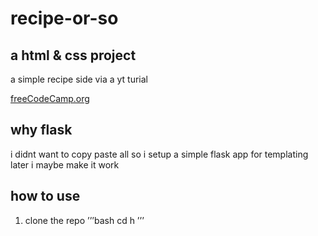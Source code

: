 # recipe-or-so

## a html & css project

a simple recipe side via a yt turial

[freeCodeCamp.org](https://youtu.be/-8LTPIJBGwQ?si=A6fow5dNDeIBtu2w)

## why flask

i didnt want to copy paste all so i setup a simple flask app for templating
later i maybe make it work

## how to use

1. clone the repo
’’’bash
cd h
’’’